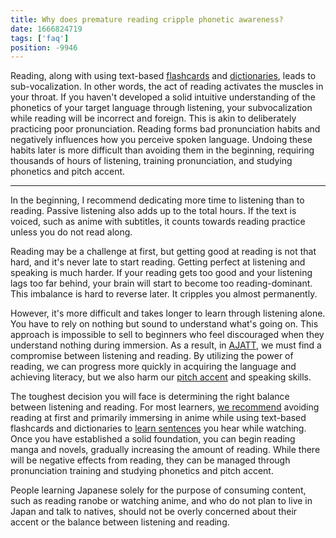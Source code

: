 ```yaml
---
title: Why does premature reading cripple phonetic awareness?
date: 1666824719
tags: ['faq']
position: -9946
---
```


Reading,
along with using text-based [flashcards](spaced-repetition.html)
and [dictionaries](tag_dictionaries.html),
leads to sub-vocalization.
In other words,
the act of reading activates the muscles in your throat.
If you haven't developed a solid intuitive understanding
of the phonetics of your target language through listening,
your subvocalization while reading will be incorrect and foreign.
This is akin to deliberately practicing poor pronunciation.
Reading forms bad pronunciation habits
and negatively influences how you perceive spoken language.
Undoing these habits later is more difficult than avoiding them in the beginning,
requiring thousands of hours of listening,
training pronunciation,
and studying phonetics and pitch accent.

****

In the beginning,
I recommend dedicating more time to listening than to reading.
Passive listening also adds up to the total hours.
If the text is voiced,
such as anime with subtitles,
it counts towards reading practice
unless you do not read along.

Reading may be a challenge at first,
but getting good at reading is not that hard,
and it's never late to start reading.
Getting perfect at listening and speaking is much harder.
If your reading gets too good
and your listening lags too far behind,
your brain will start to become too reading-dominant.
This imbalance is hard to reverse later.
It cripples you almost permanently.

However,
it's more difficult and takes longer to learn through listening alone.
You have to rely on nothing but sound to understand what's going on.
This approach is impossible to sell to beginners
who feel discouraged when they understand nothing during immersion.
As a result,
in [AJATT](whats-ajatt.html),
we must find a compromise between listening and reading.
By utilizing the power of reading,
we can progress more quickly in acquiring the language and achieving literacy,
but we also harm our [pitch accent](japanese-pitch-accents.html) and speaking skills.

The toughest decision you will face
is determining the right balance between listening and reading.
For most learners,
[we recommend](how-much-listening-should-i-do-before-i-start-reading.html)
avoiding reading at first
and primarily immersing in anime
while using text-based flashcards and dictionaries
to [learn sentences](sentence-mining.html) you hear while watching.
Once you have established a solid foundation,
you can begin reading manga and novels,
gradually increasing the amount of reading.
While there will be negative effects from reading,
they can be managed through pronunciation training
and studying phonetics and pitch accent.

People learning Japanese solely for the purpose of consuming content,
such as reading ranobe or watching anime,
and who do not plan to live in Japan and talk to natives,
should not be overly concerned about their accent
or the balance between listening and reading.
